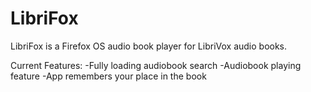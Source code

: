 # LibriFox

LibriFox is a Firefox OS audio book player for LibriVox audio books.

Current Features:
-Fully loading audiobook search
-Audiobook playing feature
-App remembers your place in the book
